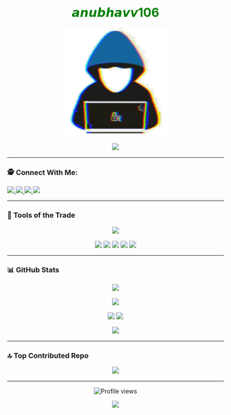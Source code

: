 <h1 align="center" style="color:green;">𝙖𝙣𝙪𝙗𝙝𝙖𝙫𝙫106</h1>

<p align="center">
  <img src="https://github.com/MdAmiruddin/MdAmiruddin/blob/main/Assets/about_me.gif" />
</p>

<p align="center">
  <img src="https://readme-typing-svg.demolab.com?font=Fira+Code&pause=1000&color=38F76F&width=435&lines=Hey%2C+I'm+Anubhav+(aka+Vulncrax)%2C;a+Bug+Bounty+Hunter+%F0%9F%9A%80;Cyber+Security+Learner+%F0%9F%94%92;Always+Hacking+Something+%F0%9F%94%AB" />
</p>

---

### 🕵️ Connect With Me:

<p align="left">
  <a href="https://tryhackme.com/anubhav106" target="blank">
    <img src="https://img.shields.io/badge/TryHackMe-212C42?style=for-the-badge&logo=tryhackme&logoColor=white" />
  </a>
  <a href="https://x.com/avdzav10" target="blank">
    <img src="https://img.shields.io/badge/Twitter-1DA1F2?style=for-the-badge&logo=twitter&logoColor=white" />
  </a>
  <a href="https://www.linkedin.com/in/anubhav-verma-7123a1232/" target="blank">
    <img src="https://img.shields.io/badge/LinkedIn-0A66C2?style=for-the-badge&logo=linkedin&logoColor=white" />
  </a>
  <a href="https://instagram.com/anubhavv106" target="blank">
    <img src="https://img.shields.io/badge/Instagram-E4405F?style=for-the-badge&logo=instagram&logoColor=white" />
  </a>
</p>

---

### 🧰 Tools of the Trade

<p align="center">
  <img src="https://skillicons.dev/icons?i=linux,wireshark,vscode,git,github,docker,bash,python,c,cpp,java,html,js,react" />
</p>

<p align="center">
  <img src="https://img.shields.io/badge/BURP%20SUITE-FF6F00?style=for-the-badge&logo=burpsuite&logoColor=white" />
  <img src="https://img.shields.io/badge/METASPLOIT-1572B6?style=for-the-badge&logo=metasploit&logoColor=white" />
  <img src="https://img.shields.io/badge/WIRESHARK-00668F?style=for-the-badge&logo=wireshark&logoColor=white" />
  <img src="https://img.shields.io/badge/PARROT%20OS-0f9d58?style=for-the-badge&logo=parrot&logoColor=white" />
  <img src="https://img.shields.io/badge/BLACKARCH-000000?style=for-the-badge&logo=arch-linux&logoColor=red" />
</p>

---

### 📊 GitHub Stats

<p align="center">
  <img src="https://github-readme-streak-stats.herokuapp.com/?user=anubhavv106&theme=radical&border=7F3FBF&background=0D1117" />
</p>

<p align="center">
  <img src="https://github-profile-summary-cards.vercel.app/api/cards/profile-details?username=anubhavv106&theme=radical" />
</p>

<p align="center">
  <img src="https://denvercoder1-github-readme-stats.vercel.app/api?username=anubhavv106&show_icons=true&count_private=true&theme=react&border_color=7F3FBF&bg_color=0D1117&title_color=F85D7F&icon_color=F8D866" width="49.5%" />
  <img src="https://denvercoder1-github-readme-stats.vercel.app/api/top-langs/?username=anubhavv106&langs_count=8&layout=compact&theme=react&border_color=7F3FBF&bg_color=0D1117&title_color=F85D7F&icon_color=F8D866" width="49.5%" />
</p>

<p align="center">
  <img src="https://github-readme-activity-graph.vercel.app/graph?username=anubhavv106&custom_title=Anubhav's%20GitHub%20Activity%20Graph&bg_color=0D1117&color=7F3FBF&line=7F3FBF&point=7F3FBF&area=true&area_color=7F3FBF" />
</p>

---

### 🔝 Top Contributed Repo

<p align="center">
  <img src="https://github-contributor-stats.vercel.app/api?username=anubhavv106&limit=5&theme=tokyonight&combine_all_yearly_contributions=true" />
</p>

---

<p align="center">
  <img src="https://komarev.com/ghpvc/?username=anubhavv106&color=grey" alt="Profile views" />
</p>

<p align="center">
  <a href="https://github.com/anubhavv106?tab=repositories">
    <img src="https://img.shields.io/badge/-All%20Repos-2962FF?style=for-the-badge&logo=koding&logoColor=white" />
  </a>
</p>
